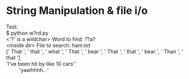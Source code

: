 # String Manipulation & file i/o

Test:
<br> $ python w\?rd.py
<br> <'?' is a wildchar> Word to find: ??a?
<br> &lt;inside dir&gt; File to search: ham.txt
<br> [' That ', ' that ', ' what ', ' That ', ' bear ', ' That ', ' that ', ' bear ', ' Than ', ' that ']
<br> 'I've been hit by like 10 cars''
<br> &nbsp;&nbsp;&nbsp;&nbsp;&nbsp;&nbsp;&nbsp;&nbsp; 'yawhhhh.. <two deers at a bar>'
